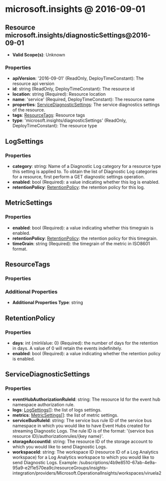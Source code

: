 # microsoft.insights @ 2016-09-01

## Resource microsoft.insights/diagnosticSettings@2016-09-01
* **Valid Scope(s)**: Unknown
### Properties
* **apiVersion**: '2016-09-01' (ReadOnly, DeployTimeConstant): The resource api version
* **id**: string (ReadOnly, DeployTimeConstant): The resource id
* **location**: string (Required): Resource location
* **name**: 'service' (Required, DeployTimeConstant): The resource name
* **properties**: [ServiceDiagnosticSettings](#servicediagnosticsettings): The service diagnostics settings of the resource.
* **tags**: [ResourceTags](#resourcetags): Resource tags
* **type**: 'microsoft.insights/diagnosticSettings' (ReadOnly, DeployTimeConstant): The resource type

## LogSettings
### Properties
* **category**: string: Name of a Diagnostic Log category for a resource type this setting is applied to. To obtain the list of Diagnostic Log categories for a resource, first perform a GET diagnostic settings operation.
* **enabled**: bool (Required): a value indicating whether this log is enabled.
* **retentionPolicy**: [RetentionPolicy](#retentionpolicy): the retention policy for this log.

## MetricSettings
### Properties
* **enabled**: bool (Required): a value indicating whether this timegrain is enabled.
* **retentionPolicy**: [RetentionPolicy](#retentionpolicy): the retention policy for this timegrain.
* **timeGrain**: string (Required): the timegrain of the metric in ISO8601 format.

## ResourceTags
### Properties
### Additional Properties
* **Additional Properties Type**: string

## RetentionPolicy
### Properties
* **days**: int {minValue: 0} (Required): the number of days for the retention in days. A value of 0 will retain the events indefinitely.
* **enabled**: bool (Required): a value indicating whether the retention policy is enabled.

## ServiceDiagnosticSettings
### Properties
* **eventHubAuthorizationRuleId**: string: The resource Id for the event hub namespace authorization rule.
* **logs**: [LogSettings](#logsettings)[]: the list of logs settings.
* **metrics**: [MetricSettings](#metricsettings)[]: the list of metric settings.
* **serviceBusRuleId**: string: The service bus rule ID of the service bus namespace in which you would like to have Event Hubs created for streaming Diagnostic Logs. The rule ID is of the format: '{service bus resource ID}/authorizationrules/{key name}'.
* **storageAccountId**: string: The resource ID of the storage account to which you would like to send Diagnostic Logs.
* **workspaceId**: string: The workspace ID (resource ID of a Log Analytics workspace) for a Log Analytics workspace to which you would like to send Diagnostic Logs. Example: /subscriptions/4b9e8510-67ab-4e9a-95a9-e2f1e570ea9c/resourceGroups/insights-integration/providers/Microsoft.OperationalInsights/workspaces/viruela2

